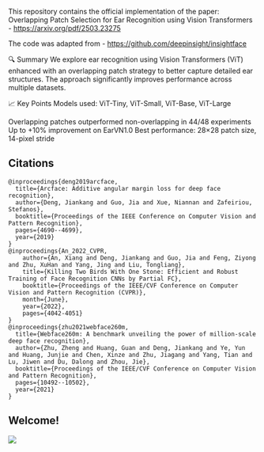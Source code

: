 
This repository contains the official implementation of the paper:
Overlapping Patch Selection for Ear Recognition using Vision Transformers - https://arxiv.org/pdf/2503.23275

The code was adapted from - https://github.com/deepinsight/insightface

🔍 Summary
We explore ear recognition using Vision Transformers (ViT) enhanced with an overlapping patch strategy to better capture detailed ear structures. The approach significantly improves performance across multiple datasets.

📈 Key Points
Models used: ViT-Tiny, ViT-Small, ViT-Base, ViT-Large

Overlapping patches outperformed non-overlapping in 44/48 experiments
Up to +10% improvement on EarVN1.0
Best performance: 28×28 patch size, 14-pixel stride

## Citations

```
@inproceedings{deng2019arcface,
  title={Arcface: Additive angular margin loss for deep face recognition},
  author={Deng, Jiankang and Guo, Jia and Xue, Niannan and Zafeiriou, Stefanos},
  booktitle={Proceedings of the IEEE Conference on Computer Vision and Pattern Recognition},
  pages={4690--4699},
  year={2019}
}
@inproceedings{An_2022_CVPR,
    author={An, Xiang and Deng, Jiankang and Guo, Jia and Feng, Ziyong and Zhu, XuHan and Yang, Jing and Liu, Tongliang},
    title={Killing Two Birds With One Stone: Efficient and Robust Training of Face Recognition CNNs by Partial FC},
    booktitle={Proceedings of the IEEE/CVF Conference on Computer Vision and Pattern Recognition (CVPR)},
    month={June},
    year={2022},
    pages={4042-4051}
}
@inproceedings{zhu2021webface260m,
  title={Webface260m: A benchmark unveiling the power of million-scale deep face recognition},
  author={Zhu, Zheng and Huang, Guan and Deng, Jiankang and Ye, Yun and Huang, Junjie and Chen, Xinze and Zhu, Jiagang and Yang, Tian and Lu, Jiwen and Du, Dalong and Zhou, Jie},
  booktitle={Proceedings of the IEEE/CVF Conference on Computer Vision and Pattern Recognition},
  pages={10492--10502},
  year={2021}
}
```


## Welcome!  
<a href='https://mapmyvisitors.com/web/1bw5e'  title='Visit tracker'><img src='https://mapmyvisitors.com/map.png?cl=ffffff&w=1024&t=n&d=0mqj5JJrL2-BR6EVSskbTRFBlGgSbqZK9ZJg6g_vh74&co=2d78ad&ct=ffffff'/></a>
